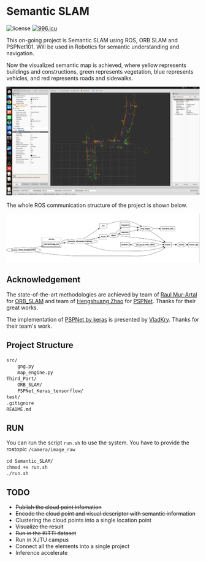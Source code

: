 # Semantic SLAM

![license](https://img.shields.io/bower/l/bootstrap.svg?color=blue) <a href="https://996.icu"><img src="https://img.shields.io/badge/link-996.icu-red.svg" alt="996.icu" /></a>

This on-going project is Semantic SLAM using ROS, ORB SLAM and PSPNet101. Will be used in Robotics for semantic understanding and navigation.

Now the visualized semantic map is achieved, where yellow represents buildings and constructions, green represents vegetation, blue represents vehicles, and red represents roads and sidewalks. 

![semantic SLAM](https://github.com/1989Ryan/Semantic_SLAM/blob/master/semantic_map.png?raw=true)

The whole ROS communication structure of the project is shown below.

![structure](https://github.com/1989Ryan/Semantic_SLAM/blob/master/graph.png?raw=true)

## Acknowledgement 

The state-of-the-art methodologies are achieved by team of [Raul Mur-Artal](https://github.com/raulmur) for [ORB_SLAM](https://github.com/raulmur/ORB_SLAM2) and team of [Hengshuang Zhao](https://github.com/hszhao) for [PSPNet](https://github.com/hszhao/PSPNet). Thanks for their great works.

The implementation of [PSPNet by keras](https://github.com/Vladkryvoruchko/PSPNet-Keras-tensorflow) is presented by [VladKry](https://github.com/Vladkryvoruchko). Thanks for their team's work.

## Project Structure

```
src/
    gng.py
    map_engine.py
Third_Part/
    ORB_SLAM/
    PSPNet_Keras_tensorflow/
test/
.gitignore
README.md
```

## RUN

You can run the script ``run.sh`` to use the system. You have to provide the rostopic ``/camera/image_raw``
```
cd Semantic_SLAM/
chmod +x run.sh
./run.sh
```

## TODO

* ~~Publish the cloud point infomation~~
* ~~Encode the cloud point and visual descriptor with semantic information~~
* Clustering the cloud points into a single location point
* ~~Visualize the result~~
* ~~Run in the KITTI dataset~~
* Run in XJTU campus
* Connect all the elements into a single project
* Inference accelerate
